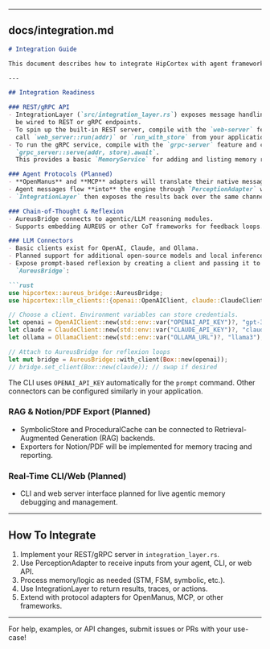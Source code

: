 
---

## **docs/integration.md**

```markdown
# Integration Guide

This document describes how to integrate HipCortex with agent frameworks, APIs, and external systems.

---

## Integration Readiness

### REST/gRPC API
- IntegrationLayer (`src/integration_layer.rs`) exposes message handling that can
  be wired to REST or gRPC endpoints.
- To spin up the built-in REST server, compile with the `web-server` feature and
  call `web_server::run(addr)` or `run_with_store` from your application.
- To run the gRPC service, compile with the `grpc-server` feature and call
  `grpc_server::serve(addr, store).await`.
  This provides a basic `MemoryService` for adding and listing memory records.

### Agent Protocols (Planned)
- **OpenManus** and **MCP** adapters will translate their native message formats into the internal `PerceptInput` structure. A small protocol bridge will live in `IntegrationLayer` so agents can talk to HipCortex directly over these protocols.
- Agent messages flow **into** the engine through `PerceptionAdapter` which normalizes text, embeddings or structured agent events.
- `IntegrationLayer` then exposes the results back over the same channel (or via REST/gRPC) so the calling agent receives the action or trace response.

### Chain-of-Thought & Reflexion
- AureusBridge connects to agentic/LLM reasoning modules.
- Supports embedding AUREUS or other CoT frameworks for feedback loops.

### LLM Connectors
- Basic clients exist for OpenAI, Claude, and Ollama.
- Planned support for additional open-source models and local inference.
- Expose prompt-based reflexion by creating a client and passing it to
  `AureusBridge`:

```rust
use hipcortex::aureus_bridge::AureusBridge;
use hipcortex::llm_clients::{openai::OpenAIClient, claude::ClaudeClient, ollama::OllamaClient};

// Choose a client. Environment variables can store credentials.
let openai = OpenAIClient::new(std::env::var("OPENAI_API_KEY")?, "gpt-3.5-turbo");
let claude = ClaudeClient::new(std::env::var("CLAUDE_API_KEY")?, "claude-3-sonnet");
let ollama = OllamaClient::new(std::env::var("OLLAMA_URL")?, "llama3");

// Attach to AureusBridge for reflexion loops
let mut bridge = AureusBridge::with_client(Box::new(openai));
// bridge.set_client(Box::new(claude)); // swap if desired
```

The CLI uses `OPENAI_API_KEY` automatically for the `prompt` command. Other
connectors can be configured similarly in your application.

### RAG & Notion/PDF Export (Planned)
- SymbolicStore and ProceduralCache can be connected to Retrieval-Augmented Generation (RAG) backends.
- Exporters for Notion/PDF will be implemented for memory tracing and reporting.

### Real-Time CLI/Web (Planned)
- CLI and web server interface planned for live agentic memory debugging and management.

---

## How To Integrate

1. Implement your REST/gRPC server in `integration_layer.rs`.
2. Use PerceptionAdapter to receive inputs from your agent, CLI, or web API.
3. Process memory/logic as needed (STM, FSM, symbolic, etc.).
4. Use IntegrationLayer to return results, traces, or actions.
5. Extend with protocol adapters for OpenManus, MCP, or other frameworks.

---

For help, examples, or API changes, submit issues or PRs with your use-case!

